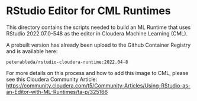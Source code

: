 # RStudio Editor for CML Runtimes

This directory contains the scripts needed to build an ML Runtime that uses RStudio 2022.07.0-548 as the editor in Cloudera Machine Learning (CML).

A prebuilt version has already been upload to the Github Container Registry and is available here: 

`peterableda/rstudio-cloudera-runtime:2022.04-8`

For more details on this process and how to add this image to CML, please see this Cloudera Community Article:
https://community.cloudera.com/t5/Community-Articles/Using-RStudio-as-an-Editor-with-ML-Runtimes/ta-p/325166
